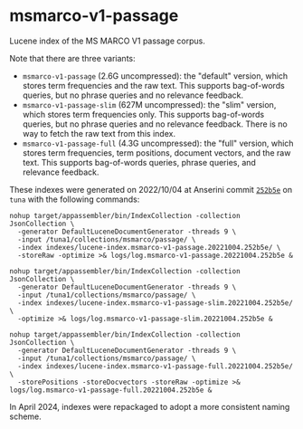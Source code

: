 # msmarco-v1-passage

Lucene index of the MS MARCO V1 passage corpus.

Note that there are three variants:

+ `msmarco-v1-passage` (2.6G uncompressed): the "default" version, which stores term frequencies and the raw text. This supports bag-of-words queries, but no phrase queries and no relevance feedback.
+ `msmarco-v1-passage-slim` (627M uncompressed): the "slim" version, which stores term frequencies only. This supports bag-of-words queries, but no phrase queries and no relevance feedback. There is no way to fetch the raw text from this index.
+ `msmarco-v1-passage-full` (4.3G uncompressed): the "full" version, which stores term frequencies, term positions, document vectors, and the raw text. This supports bag-of-words queries, phrase queries, and relevance feedback.

These indexes were generated on 2022/10/04 at Anserini commit [`252b5e`](https://github.com/castorini/anserini/commit/252b5e2087dd7b3b994d41a444d4ae0044519819) on `tuna` with the following commands:

```
nohup target/appassembler/bin/IndexCollection -collection JsonCollection \
  -generator DefaultLuceneDocumentGenerator -threads 9 \
  -input /tuna1/collections/msmarco/passage/ \
  -index indexes/lucene-index.msmarco-v1-passage.20221004.252b5e/ \
  -storeRaw -optimize >& logs/log.msmarco-v1-passage.20221004.252b5e &

nohup target/appassembler/bin/IndexCollection -collection JsonCollection \
  -generator DefaultLuceneDocumentGenerator -threads 9 \
  -input /tuna1/collections/msmarco/passage/ \
  -index indexes/lucene-index.msmarco-v1-passage-slim.20221004.252b5e/ \
  -optimize >& logs/log.msmarco-v1-passage-slim.20221004.252b5e &

nohup target/appassembler/bin/IndexCollection -collection JsonCollection \
  -generator DefaultLuceneDocumentGenerator -threads 9 \
  -input /tuna1/collections/msmarco/passage/ \
  -index indexes/lucene-index.msmarco-v1-passage-full.20221004.252b5e/ \
  -storePositions -storeDocvectors -storeRaw -optimize >& logs/log.msmarco-v1-passage-full.20221004.252b5e &
```

In April 2024, indexes were repackaged to adopt a more consistent naming scheme.
